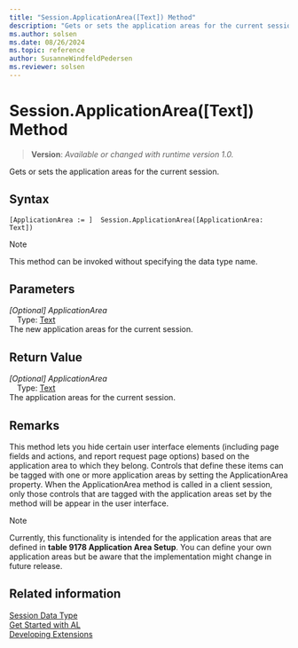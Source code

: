 ```yaml
---
title: "Session.ApplicationArea([Text]) Method"
description: "Gets or sets the application areas for the current session."
ms.author: solsen
ms.date: 08/26/2024
ms.topic: reference
author: SusanneWindfeldPedersen
ms.reviewer: solsen
---
```

[//]: # (START>DO_NOT_EDIT)
[//]: # (IMPORTANT:Do not edit any of the content between here and the END>DO_NOT_EDIT.)
[//]: # (Any modifications should be made in the .xml files in the ModernDev repo.)
# Session.ApplicationArea([Text]) Method
> **Version**: _Available or changed with runtime version 1.0._

Gets or sets the application areas for the current session.


## Syntax
```AL
[ApplicationArea := ]  Session.ApplicationArea([ApplicationArea: Text])
```
> [!NOTE]
> This method can be invoked without specifying the data type name.
## Parameters
*[Optional] ApplicationArea*  
&emsp;Type: [Text](../text/text-data-type.md)  
The new application areas for the current session.  


## Return Value
*[Optional] ApplicationArea*  
&emsp;Type: [Text](../text/text-data-type.md)  
The application areas for the current session.


[//]: # (IMPORTANT: END>DO_NOT_EDIT)

## Remarks  
 This method lets you hide certain user interface elements (including page fields and actions, and report request page options) based on the application area to which they belong. Controls that define these items can be tagged with one or more application areas by setting the ApplicationArea property. When the ApplicationArea method is called in a client session, only those controls that are tagged with the application areas set by the method will be appear in the user interface.  
  
> [!NOTE]  
>  Currently, this functionality is intended for the application areas that are defined in **table 9178 Application Area Setup**. You can define your own application areas but be aware that the implementation might change in future release.  

## Related information
[Session Data Type](session-data-type.md)  
[Get Started with AL](../../devenv-get-started.md)  
[Developing Extensions](../../devenv-dev-overview.md)